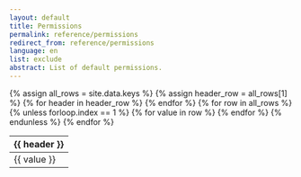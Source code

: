 ```yaml
---
layout: default
title: Permissions
permalink: reference/permissions
redirect_from: reference/permissions
language: en
list: exclude
abstract: List of default permissions.
---
```

<style>
      .scrollable-container {
        overflow-x: auto; 
      }
      table {
        border-collapse: collapse;
        width: auto; 
      }
    </style>

<!-- <table>
  {% for row in site.data.keys %}
    {% if forloop.first %}
    <tr>
      {% for pair in row %}
        <th>{{ pair[0] }}</th>
      {% endfor %}
    </tr>
    {% endif %}
{% tablerow pair in row %}
      {{ pair[1] }}
    {% endtablerow %}
  {% endfor %}
</table> -->

<!-- Assuming the CSV data is stored in site.data.data -->
<table>
  <thead>
    <!-- If you want to include headers from the first row -->
    <tr>
      {% assign all_rows = site.data.keys %}
      {% assign header_row = all_rows[1] %}
      {% for header in header_row %}
        <th>{{ header }}</th>
      {% endfor %}
    </tr>
  </thead>
  <tbody>
    <!-- Start loop from the second row -->
    {% for row in all_rows %}
      {% unless forloop.index == 1 %}
        <tr>
          <!-- Access each value in the row -->
          {% for value in row %}
            <td>{{ value }}</td>
          {% endfor %}
        </tr>
      {% endunless %}
    {% endfor %}
  </tbody>
</table>
